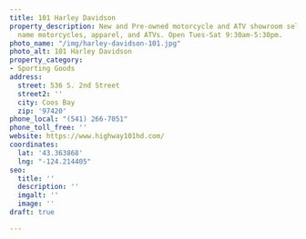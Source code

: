 ```yaml
---
title: 101 Harley Davidson
property_description: New and Pre-owned motorcycle and ATV showroom selling the signature
  name motorcycles, apparel, and ATVs. Open Tues-Sat 9:30am-5:30pm.
photo_name: "/img/harley-davidson-101.jpg"
photo_alt: 101 Harley Davidson
property_category:
- Sporting Goods
address:
  street: 536 S. 2nd Street
  street2: ''
  city: Coos Bay
  zip: '97420'
phone_local: "(541) 266-7051"
phone_toll_free: ''
website: https://www.highway101hd.com/
coordinates:
  lat: '43.363868'
  lng: "-124.214405"
seo:
  title: ''
  description: ''
  imgalt: ''
  image: ''
draft: true

---
```

